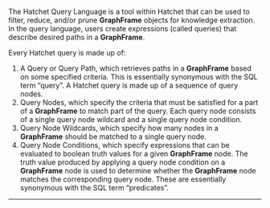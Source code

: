 The Hatchet Query Language is a tool within Hatchet that can be used to filter, reduce, and/or prune **GraphFrame** objects for knowledge extraction. In the query language, users create expressions (called queries) that describe desired paths in a **GraphFrame**.

Every Hatchet query is made up of:
1. A Query or Query Path, which retrieves paths in a **GraphFrame** based on some specified criteria. This is essentially synonymous with the SQL term “query”. A Hatchet query is made up of a sequence of query nodes.
2. Query Nodes, which specify the criteria that must be satisfied for a part of a **GraphFrame** to match part of the query. Each query node consists of a single query node wildcard and a single query node condition.
3. Query Node Wildcards, which specify how many nodes in a **GraphFrame** should be matched to a single query node.
4. Query Node Conditions, which specify expressions that can be evaluated to boolean truth values for a given **GraphFrame** node. The truth value produced by applying a query node condition on a **GraphFrame** node is used to determine whether the **GraphFrame** node matches the corresponding query node. These are essentially synonymous with the SQL term “predicates”.

***